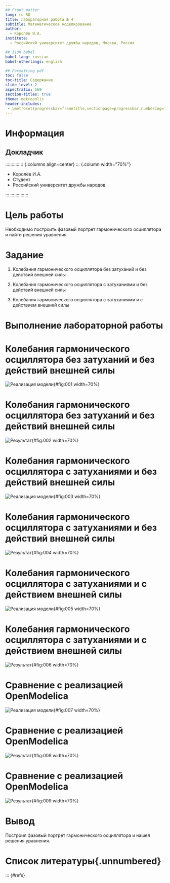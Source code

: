 ```yaml
---
## Front matter
lang: ru-RU
title: Лабораторная работа № 4
subtitle: Математическое моделирование
author:
  - Королёв И.А.
institute:
  - Российский университет дружбы народов, Москва, Россия

## i18n babel
babel-lang: russian
babel-otherlangs: english

## Formatting pdf
toc: false
toc-title: Содержание
slide_level: 2
aspectratio: 169
section-titles: true
theme: metropolis
header-includes:
 - \metroset{progressbar=frametitle,sectionpage=progressbar,numbering=fraction}
---
```


# Информация

## Докладчик

:::::::::::::: {.columns align=center}
::: {.column width="70%"}

  * Королёв И.А.
  * Студент
  * Российский университет дружбы народов

:::
::::::::::::::

# Цель работы

Необходимо построить фазовый портрет гармонического осциллятора и найти решения уравнения.

# Задание

1. Колебания гармонического осциллятора без затуханий и без действий внешней силы

2. Колебания гармонического осциллятора с затуханиями и без действий внешней силы

3. Колебания гармонического осциллятора с затуханиями и с действием внешней силы

# Выполнение лабораторной работы

# Колебания гармонического осциллятора без затуханий и без действий внешней силы

![Реализация модели](image/4.png){#fig:001 width=70%}

# Колебания гармонического осциллятора без затуханий и без действий внешней силы

![Результат](image/5.png){#fig:002 width=70%}

# Колебания гармонического осциллятора с затуханиями и без действий внешней силы

![Реализация модели](image/6.png){#fig:003 width=70%}

# Колебания гармонического осциллятора с затуханиями и без действий внешней силы

![Результат](image/7.png){#fig:004 width=70%}

# Колебания гармонического осциллятора с затуханиями и с действием внешней силы

![Реализация модели](image/8.png){#fig:005 width=70%}

# Колебания гармонического осциллятора с затуханиями и с действием внешней силы

![Результат](image/9.png){#fig:006 width=70%}

# Сравнение с реализацией OpenModelica

![Реализация модели](image/1.png){#fig:007 width=70%}

# Сравнение с реализацией OpenModelica

![Результат](image/2.png){#fig:008 width=70%}

# Сравнение с реализацией OpenModelica

![Результат](image/3.png){#fig:009 width=70%}

# Вывод

Построил фазовый портрет гармонического осциллятора и нашел решения уравнения.

# Список литературы{.unnumbered}

::: {#refs}
